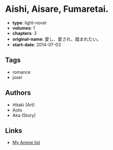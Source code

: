 # Aishi, Aisare, Fumaretai.

-   **type**: light-novel
-   **volumes**: 1
-   **chapters**: 3
-   **original-name**: 愛し、愛され、踏まれたい。
-   **start-date**: 2014-07-03

## Tags

-   romance
-   josei

## Authors

-   Hitaki (Art)
-   Aoto
-   Aka (Story)

## Links

-   [My Anime list](https://myanimelist.net/manga/105319/Aishi_Aisare_Fumaretai)
